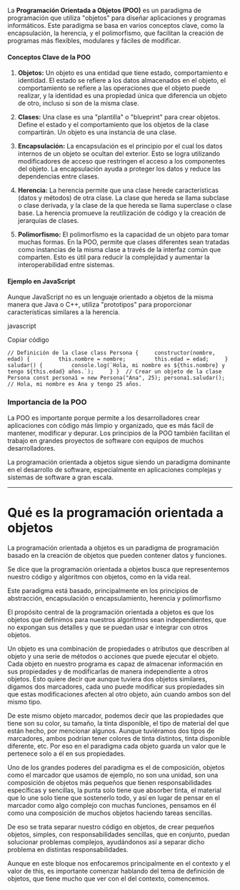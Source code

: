 La **Programación Orientada a Objetos (POO)** es un paradigma de programación que utiliza "objetos" para diseñar aplicaciones y programas informáticos. Este paradigma se basa en varios conceptos clave, como la encapsulación, la herencia, y el polimorfismo, que facilitan la creación de programas más flexibles, modulares y fáciles de modificar.

#### Conceptos Clave de la POO

1. **Objetos:** Un objeto es una entidad que tiene estado, comportamiento e identidad. El estado se refiere a los datos almacenados en el objeto, el comportamiento se refiere a las operaciones que el objeto puede realizar, y la identidad es una propiedad única que diferencia un objeto de otro, incluso si son de la misma clase.
    
2. **Clases:** Una clase es una "plantilla" o "blueprint" para crear objetos. Define el estado y el comportamiento que los objetos de la clase compartirán. Un objeto es una instancia de una clase.
    
3. **Encapsulación:** La encapsulación es el principio por el cual los datos internos de un objeto se ocultan del exterior. Esto se logra utilizando modificadores de acceso que restringen el acceso a los componentes del objeto. La encapsulación ayuda a proteger los datos y reduce las dependencias entre clases.
    
4. **Herencia:** La herencia permite que una clase herede características (datos y métodos) de otra clase. La clase que hereda se llama subclase o clase derivada, y la clase de la que hereda se llama superclase o clase base. La herencia promueve la reutilización de código y la creación de jerarquías de clases.
    
5. **Polimorfismo:** El polimorfismo es la capacidad de un objeto para tomar muchas formas. En la POO, permite que clases diferentes sean tratadas como instancias de la misma clase a través de la interfaz común que comparten. Esto es útil para reducir la complejidad y aumentar la interoperabilidad entre sistemas.
    

#### Ejemplo en JavaScript

Aunque JavaScript no es un lenguaje orientado a objetos de la misma manera que Java o C++, utiliza "prototipos" para proporcionar características similares a la herencia.

javascript

Copiar código

``// Definición de la clase class Persona {     constructor(nombre, edad) {         this.nombre = nombre;         this.edad = edad;     }      saludar() {         console.log(`Hola, mi nombre es ${this.nombre} y tengo ${this.edad} años.`);     } }  // Crear un objeto de la clase Persona const persona1 = new Persona("Ana", 25); persona1.saludar(); // Hola, mi nombre es Ana y tengo 25 años.``

### Importancia de la POO

La POO es importante porque permite a los desarrolladores crear aplicaciones con código más limpio y organizado, que es más fácil de mantener, modificar y depurar. Los principios de la POO también facilitan el trabajo en grandes proyectos de software con equipos de muchos desarrolladores.

La programación orientada a objetos sigue siendo un paradigma dominante en el desarrollo de software, especialmente en aplicaciones complejas y sistemas de software a gran escala.

---
# Qué es la programación orientada a objetos

La programación orientada a objetos es un paradigma de programación basado en la creación de objetos que pueden contener datos y funciones.

Se dice que la programación orientada a objetos busca que representemos nuestro código y algoritmos con objetos, como en la vida real.

Este paradigma está basado, principalmente en los principios de abstracción, encapsulación o encapsulamiento, herencia y polimorfismo

El propósito central de la programación orientada a objetos es que los objetos que definimos para nuestros algoritmos sean independientes, que no expongan sus detalles y que se puedan usar e integrar con otros objetos.

Un objeto es una combinación de propiedades o atributos que describen al objeto y una serie de métodos o acciones que puede ejecutar el objeto. Cada objeto en nuestro programa es capaz de almacenar información en sus propiedades y de modificarlas de manera independiente a otros objetos. Esto quiere decir que aunque tuviera dos objetos similares, digamos dos marcadores, cada uno puede modificar sus propiedades sin que estas modificaciones afecten al otro objeto, aún cuando ambos son del mismo tipo.

De este mismo objeto marcador, podemos decir que las propiedades que tiene son su color, su tamaño, la tinta disponible, el tipo de material del que están hecho, por mencionar algunos. Aunque tuviéramos dos tipos de marcadores, ambos podrían tener colores de tinta distintos, tinta disponible diferente, etc. Por eso en el paradigma cada objeto guarda un valor que le pertenece solo a él en sus propiedades.

Uno de los grandes poderes del paradigma es el de composición, objetos como el marcador que usamos de ejemplo, no son una unidad, son una composición de objetos más pequeños que tienen responsabilidades específicas y sencillas, la punta solo tiene que absorber tinta, el material que lo une solo tiene que sostenerlo todo, y así en lugar de pensar en el marcador como algo complejo con muchas funciones, pensamos en él como una composición de muchos objetos haciendo tareas sencillas.

De eso se trata separar nuestro código en objetos, de crear pequeños objetos, simples, con responsabilidades sencillas, que en conjunto, puedan solucionar problemas complejos, ayudándonos así a separar dicho problema en distintas responsabilidades.

Aunque en este bloque nos enfocaremos principalmente en el contexto y el valor de this, es importante comenzar hablando del tema de definición de objetos, que tiene mucho que ver con el del contexto, comencemos.